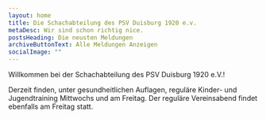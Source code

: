 ```yaml
---
layout: home
title: Die Schachabteilung des PSV Duisburg 1920 e.v.
metaDesc: Wir sind schon richtig nice.
postsHeading: Die neusten Meldungen
archiveButtonText: Alle Meldungen Anzeigen
socialImage: ""
---
```

Willkommen bei der Schachabteilung des PSV Duisburg 1920 e.V.!



Derzeit finden, unter gesundheitlichen Auflagen, reguläre Kinder- und Jugendtraining Mittwochs und am Freitag. Der reguläre Vereinsabend findet ebenfalls am Freitag statt.
